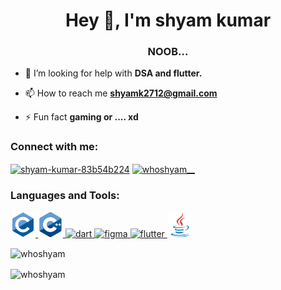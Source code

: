 <h1 align="center">Hey 👋, I'm shyam kumar</h1>
<h3 align="center">NOOB...</h3>

- 🤝 I’m looking for help with **DSA and flutter.**

- 📫 How to reach me **shyamk2712@gmail.com**

- ⚡ Fun fact **gaming or .... xd**

<h3 align="left">Connect with me:</h3>
<p align="left">
<a href="https://linkedin.com/in/shyam-kumar-83b54b224" target="blank"><img align="center" src="https://raw.githubusercontent.com/rahuldkjain/github-profile-readme-generator/master/src/images/icons/Social/linked-in-alt.svg" alt="shyam-kumar-83b54b224" height="30" width="40" /></a>
<a href="https://instagram.com/whoshyam__" target="blank"><img align="center" src="https://raw.githubusercontent.com/rahuldkjain/github-profile-readme-generator/master/src/images/icons/Social/instagram.svg" alt="whoshyam__" height="30" width="40" /></a>
</p>

<h3 align="left">Languages and Tools:</h3>
<p align="left"> <a href="https://www.cprogramming.com/" target="_blank" rel="noreferrer"> <img src="https://raw.githubusercontent.com/devicons/devicon/master/icons/c/c-original.svg" alt="c" width="40" height="40"/> </a> <a href="https://www.w3schools.com/cpp/" target="_blank" rel="noreferrer"> <img src="https://raw.githubusercontent.com/devicons/devicon/master/icons/cplusplus/cplusplus-original.svg" alt="cplusplus" width="40" height="40"/> </a> <a href="https://dart.dev" target="_blank" rel="noreferrer"> <img src="https://www.vectorlogo.zone/logos/dartlang/dartlang-icon.svg" alt="dart" width="40" height="40"/> </a> <a href="https://www.figma.com/" target="_blank" rel="noreferrer"> <img src="https://www.vectorlogo.zone/logos/figma/figma-icon.svg" alt="figma" width="40" height="40"/> </a> <a href="https://flutter.dev" target="_blank" rel="noreferrer"> <img src="https://www.vectorlogo.zone/logos/flutterio/flutterio-icon.svg" alt="flutter" width="40" height="40"/> </a> <a href="https://www.java.com" target="_blank" rel="noreferrer"> <img src="https://raw.githubusercontent.com/devicons/devicon/master/icons/java/java-original.svg" alt="java" width="40" height="40"/> </a> </p>

<p><img align="center" src="https://github-readme-stats.vercel.app/api/top-langs?username=whoshyam&show_icons=true&theme=dark&locale=en&layout=compact" alt="whoshyam" /></p>

<p><img align="center" src="https://github-readme-streak-stats.herokuapp.com/?user=whoshyam&theme=dark" alt="whoshyam" /></p>
